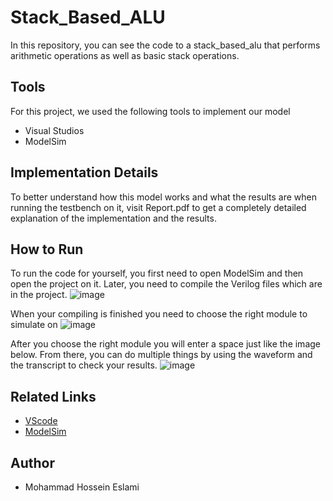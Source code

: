 # Stack_Based_ALU
In this repository, you can see the code to a stack_based_alu that performs arithmetic operations as well as basic stack operations.



## Tools
For this project, we used the following tools to implement our model
- Visual Studios
- ModelSim

## Implementation Details
To better understand how this model works and what the results are when running the testbench on it, visit Report.pdf to get a completely detailed explanation of the implementation and the results.

## How to Run
To run the code for yourself, you first need to open ModelSim and then open the project on it. 
Later, you need to compile the Verilog files which are in the project. 
![image](https://github.com/Mohammad-Hossein-Eslami/Stack_Based_ALU/assets/119133038/0d401b64-439b-4c31-a702-92fd568c61a2)

When your compiling is finished you need to choose the right module to simulate on
![image](https://github.com/Mohammad-Hossein-Eslami/Stack_Based_ALU/assets/119133038/9a50ff16-352c-4e03-94a8-adcd8ca7f13b)

After you choose the right module you will enter a space just like the image below. From there, you can do multiple things by using the waveform and the transcript to check your results.
![image](https://github.com/Mohammad-Hossein-Eslami/Stack_Based_ALU/assets/119133038/3fb837cc-dbe7-47ee-ba85-7ba6ad794cf8)

## Related Links
- [VScode](https://code.visualstudio.com/download)
- [ModelSim](https://www.intel.com/content/www/us/en/software-kit/750368/modelsim-intel-fpgas-standard-edition-software-version-18-1.html)

## Author
- Mohammad Hossein Eslami



